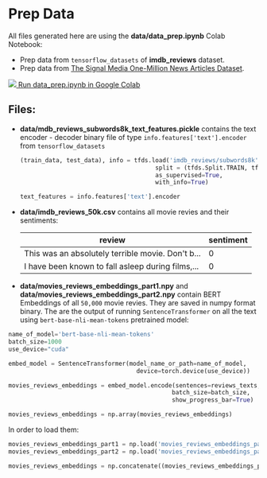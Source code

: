 # Prep Data

All files generated here are using the **data/data_prep.ipynb** Colab Notebook:
  * Prep data from `tensorflow_datasets` of **imdb_reviews** dataset.
  * Prep data from [The Signal Media One-Million News Articles Dataset](https://research.signal-ai.com/newsir16/signal-dataset.html).

  <a target="_blank"   href="https://colab.research.google.com/github/gmihaila/gtc2020_instructor_training/blob/master/data/data_prep.ipynb"><img src="https://www.tensorflow.org/images/colab_logo_32px.png" /> Run data_prep.ipynb in Google Colab</a>


## Files:

  * **data/mdb_reviews_subwords8k_text_features.pickle** contains the text encoder - decoder binary file of type `info.features['text'].encoder` from `tensorflow_datasets`
    ```python
    (train_data, test_data), info = tfds.load('imdb_reviews/subwords8k', 
                                          split = (tfds.Split.TRAIN, tfds.Split.TEST),
                                          as_supervised=True,
                                          with_info=True)

    text_features = info.features['text'].encoder
    ```
  * **data/imdb_reviews_50k.csv** contains all movie revies and their sentiments:
  
    | review                                            	| sentiment 	|
    |---------------------------------------------------	|-----------	|
    | This was an absolutely terrible movie. Don't b... 	| 0         	|
    | I have been known to fall asleep during films,... 	| 0         	|
    
  * **data/movies_reviews_embeddings_part1.npy** and **data/movies_reviews_embeddings_part2.npy** contain BERT Embeddings of all `50,000` movie revies. They are saved in numpy format binary. 
  The are the output of running `SentenceTransformer` on all the text using `bert-base-nli-mean-tokens` pretrained model:
  ```python
  name_of_model='bert-base-nli-mean-tokens'
  batch_size=1000
  use_device="cuda"

  embed_model = SentenceTransformer(model_name_or_path=name_of_model,
                                      device=torch.device(use_device))

  movies_reviews_embeddings = embed_model.encode(sentences=reviews_texts, 
                                                batch_size=batch_size, 
                                                show_progress_bar=True)

  movies_reviews_embeddings = np.array(movies_reviews_embeddings)
  ```
  In order to load them:
  ```python
  movies_reviews_embeddings_part1 = np.load('movies_reviews_embeddings_part1.npy')
  movies_reviews_embeddings_part2 = np.load('movies_reviews_embeddings_part2.npy')

  movies_reviews_embeddings = np.concatenate((movies_reviews_embeddings_part1, movies_reviews_embeddings_part2))
  ```
